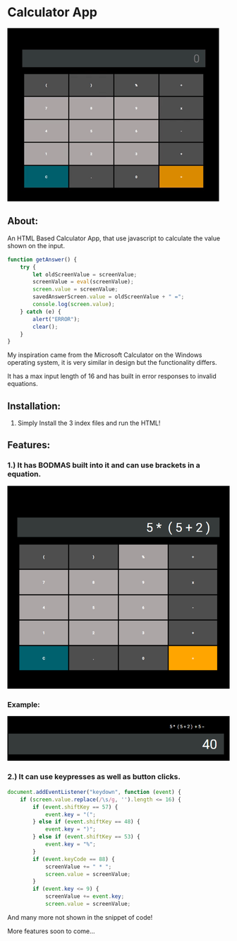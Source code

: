 # Calculator App

![](Images/Calculator.gif)

## About:

An HTML Based Calculator App, that use javascript to calculate the value shown on the input.

```JavaScript
function getAnswer() {
    try {
        let oldScreenValue = screenValue;
        screenValue = eval(screenValue);
        screen.value = screenValue;
        savedAnswerScreen.value = oldScreenValue + " =";
        console.log(screen.value);
    } catch (e) {
        alert("ERROR");
        clear();
    }
}
```

My inspiration came from the  Microsoft Calculator on the Windows operating system, it is very similar in design but the functionality differs.

It has a max input length of 16 and has built in error responses to invalid equations.

## Installation:

1. Simply Install the 3 index files and run the HTML!  


## Features:

### 1.) It has BODMAS built into it and can use brackets in a equation.

![](Images/BODMAS_Calculator.png)

### Example: 
![](Images/BODMAS_Result.png)

### 2.) It can use keypresses as well as button clicks.

```JavaScript
document.addEventListener("keydown", function (event) {
    if (screen.value.replace(/\s/g, '').length <= 16) {
        if (event.shiftKey == 57) {
            event.key = "(";
        } else if (event.shiftKey == 48) {
            event.key = ")";
        } else if (event.shiftKey == 53) {
            event.key = "%";
        }
        if (event.keyCode == 88) {
            screenValue += " * ";
            screen.value = screenValue;
        }
        if (event.key <= 9) {
            screenValue += event.key;
            screen.value = screenValue;
```
And many more not shown in the snippet of code!

More features soon to come...
